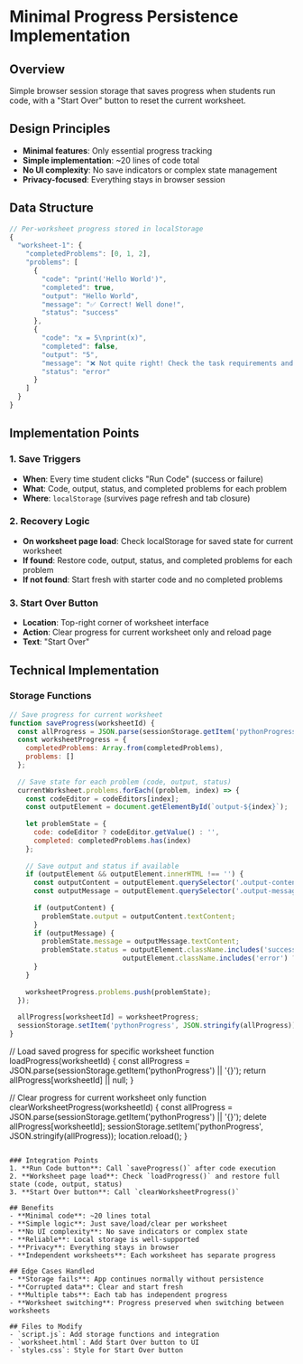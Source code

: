 # Minimal Progress Persistence Implementation

## Overview
Simple browser session storage that saves progress when students run code, with a "Start Over" button to reset the current worksheet.

## Design Principles
- **Minimal features**: Only essential progress tracking
- **Simple implementation**: ~20 lines of code total
- **No UI complexity**: No save indicators or complex state management
- **Privacy-focused**: Everything stays in browser session

## Data Structure
```javascript
// Per-worksheet progress stored in localStorage
{
  "worksheet-1": {
    "completedProblems": [0, 1, 2],
    "problems": [
      {
        "code": "print('Hello World')",
        "completed": true,
        "output": "Hello World",
        "message": "✅ Correct! Well done!",
        "status": "success"
      },
      {
        "code": "x = 5\nprint(x)",
        "completed": false,
        "output": "5",
        "message": "❌ Not quite right! Check the task requirements and try again.",
        "status": "error"
      }
    ]
  }
}
```

## Implementation Points

### 1. Save Triggers
- **When**: Every time student clicks "Run Code" (success or failure)
- **What**: Code, output, status, and completed problems for each problem
- **Where**: `localStorage` (survives page refresh and tab closure)

### 2. Recovery Logic
- **On worksheet page load**: Check localStorage for saved state for current worksheet
- **If found**: Restore code, output, status, and completed problems for each problem
- **If not found**: Start fresh with starter code and no completed problems

### 3. Start Over Button
- **Location**: Top-right corner of worksheet interface
- **Action**: Clear progress for current worksheet only and reload page
- **Text**: "Start Over"

## Technical Implementation

### Storage Functions
```javascript
// Save progress for current worksheet
function saveProgress(worksheetId) {
  const allProgress = JSON.parse(sessionStorage.getItem('pythonProgress') || '{}');
  const worksheetProgress = {
    completedProblems: Array.from(completedProblems),
    problems: []
  };
  
  // Save state for each problem (code, output, status)
  currentWorksheet.problems.forEach((problem, index) => {
    const codeEditor = codeEditors[index];
    const outputElement = document.getElementById(`output-${index}`);
    
    let problemState = {
      code: codeEditor ? codeEditor.getValue() : '',
      completed: completedProblems.has(index)
    };
    
    // Save output and status if available
    if (outputElement && outputElement.innerHTML !== '') {
      const outputContent = outputElement.querySelector('.output-content');
      const outputMessage = outputElement.querySelector('.output-message');
      
      if (outputContent) {
        problemState.output = outputContent.textContent;
      }
      if (outputMessage) {
        problemState.message = outputMessage.textContent;
        problemState.status = outputElement.className.includes('success') ? 'success' : 
                            outputElement.className.includes('error') ? 'error' : 'normal';
      }
    }
    
    worksheetProgress.problems.push(problemState);
  });
  
  allProgress[worksheetId] = worksheetProgress;
  sessionStorage.setItem('pythonProgress', JSON.stringify(allProgress));
}
```

// Load saved progress for specific worksheet
function loadProgress(worksheetId) {
  const allProgress = JSON.parse(sessionStorage.getItem('pythonProgress') || '{}');
  return allProgress[worksheetId] || null;
}

// Clear progress for current worksheet only
function clearWorksheetProgress(worksheetId) {
  const allProgress = JSON.parse(sessionStorage.getItem('pythonProgress') || '{}');
  delete allProgress[worksheetId];
  sessionStorage.setItem('pythonProgress', JSON.stringify(allProgress));
  location.reload();
}
```

### Integration Points
1. **Run Code button**: Call `saveProgress()` after code execution
2. **Worksheet page load**: Check `loadProgress()` and restore full state (code, output, status)
3. **Start Over button**: Call `clearWorksheetProgress()`

## Benefits
- **Minimal code**: ~20 lines total
- **Simple logic**: Just save/load/clear per worksheet
- **No UI complexity**: No save indicators or complex state
- **Reliable**: Local storage is well-supported
- **Privacy**: Everything stays in browser
- **Independent worksheets**: Each worksheet has separate progress

## Edge Cases Handled
- **Storage fails**: App continues normally without persistence
- **Corrupted data**: Clear and start fresh
- **Multiple tabs**: Each tab has independent progress
- **Worksheet switching**: Progress preserved when switching between worksheets

## Files to Modify
- `script.js`: Add storage functions and integration
- `worksheet.html`: Add Start Over button to UI
- `styles.css`: Style for Start Over button